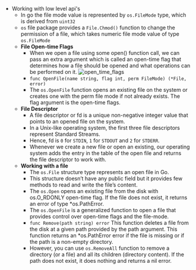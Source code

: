 - Working with low level api's
  - In go the file mode value is represented by `os.FileMode` type, which is derived from `uint32`
  - `os` file package provides a `File.Chmod()` function to change the permission of a file, which takes numeric file mode value of type `os.FileMode`
  - **File Open-time Flags**
    - When we open a file using some open() function call, we can pass an extra argument which is called an open-time flag that determines how a file should be opened and what operations can be performed on it.
      ![open_time_flags](https://miro.medium.com/max/512/1*LIWYx3qdT81h9uvWPbWZwQ.png)
    - `func OpenFile(name string, flag int, perm FileMode) (*File, error)` 
    - The `os.OpenFile` function opens an existing file on the system or creates one with the perm file mode if not already exists. The flag argument is the open-time flags.
  - **File Descriptor**
    - A file descriptor or fd is a unique non-negative integer value that points to an opened file on the system.
    - In a Unix-like operating system, the first three file descriptors represent Standard Streams.
    - Hence, fd is `0` for `STDIN`, `1` for `STDOUT` and `2` for `STDERR`.
    - Whenever we create a new file or open an existing, our operating system adds the entry in the table of the open file and returns the file descriptor to work with.
  - **Working with a file**
    - The `os.File` structure type represents an open file in Go.
    - This structure doesn’t have any public field but it provides few methods to read and write the file’s content.
    - The `os.Open` opens an existing file from the disk with os.O_RDONLY open-time flag. If the file does not exist, it returns an error of type *os.PathError.
    - The `os.OpenFile` is a generalized function to open a file that provides control over open-time flags and the file-mode.
    - `func Remove(path string) error` This function deletes a file from the disk at a given path provided by the path argument. This function returns an *os.PathError error if the file is missing or if the path is a non-empty directory.
    - However, you can use `os.RemoveAll` function to remove a directory (or a file) and all its children (directory content). If the path does not exist, it does nothing and returns a nil error.
